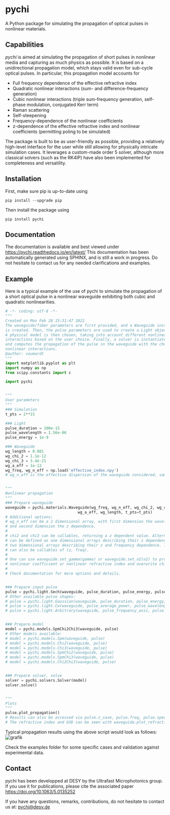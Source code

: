 # pychi

A Python package for simulating the propagation of optical pulses in nonlinear materials.

## Capabilities

*pychi* is aimed at simulating the propagation of short pulses in nonlinear media and capturing as much physics as possible. It is based on a unidirectional propagation model, which stays valid even for sub-cycle optical pulses. In particular, this propagation model accounts for
- Full frequency dependence of the effective refractive index
- Quadratic nonlinear interactions (sum- and difference-frequency generation)
- Cubic nonlinear interactions (triple sum-frequency generation, self-phase modulation, conjugated Kerr term)
- Raman scattering
- Self-steepening
- Frequency-dependence of the nonlinear coefficients
- z-dependence of the effective refractive index and nonlinear coefficients (permitting poling to be simulated)

The package is built to be as user-friendly as possible, providing a relatively high-level interface for the user while still allowing for physically intricate simulation cases. It leverages a custom-made order 5 solver, although more classical solvers (such as the RK4IP) have also been implemented for completeness and versatility.

## Installation

First, make sure pip is up-to-date using
```
pip install --upgrade pip
```

Then install the package using
```
pip install pychi
```

## Documentation

The documentation is available and best viewed under
https://pychi.readthedocs.io/en/latest/
This documentation has been automatically generated using SPHINX, and is still a work in progress. Do not hesitate to contact us for any needed clarifications and examples.

## Example

Here is a typical example of the use of pychi to simulate the propagation of a short optical pulse in a nonlinear waveguide exhibiting both cubic and quadratic nonlinearities.

```python
# -*- coding: utf-8 -*-
"""
Created on Mon Feb 28 15:31:47 2022
The waveguide/fiber parameters are first provided, and a Waveguide instance
is created. Then, the pulse parameters are used to create a Light object.
A physical model is then chosen, taking into account different nonlinear
interactions based on the user choice. Finally, a solver is instantiated
and computes the propagation of the pulse in the waveguide with the chosen
nonlinear interactions.
@author: voumardt
"""
import matplotlib.pyplot as plt
import numpy as np
from scipy.constants import c

import pychi


"""
User parameters
"""
### Simulation
t_pts = 2**15

### Light
pulse_duration = 100e-15
pulse_wavelength = 1.56e-06
pulse_energy = 1e-9

### Waveguide
wg_length = 0.001
wg_chi_2 = 1.1e-12
wg_chi_3 = 3.4e-21
wg_a_eff = 1e-12
wg_freq, wg_n_eff = np.load('effective_index.npy')
# wg_n_eff is the effective dispersion of the waveguide considered, sampled on the grid wg_freq


"""
Nonlinear propagation
"""
### Prepare waveguide
waveguide = pychi.materials.Waveguide(wg_freq, wg_n_eff, wg_chi_2, wg_chi_3,
                                wg_a_eff, wg_length, t_pts=t_pts)
# Additional options:
# wg_n_eff can be a 2 dimensional array, with first dimension the wavelength dependence
# and second dimension the z dependence.
#
# chi2 and chi3 can be callables, returning a z dependent value. Alternatively, they
# can be defined as one dimensional arrays describing their z dependence, or
# two dimensional arrays describing their z and frequency dependence. They
# can also be callables of (z, freq).
#
# One can use waveguide.set_gamma(gamma) or waveguide.set_n2(n2) to provide a
# nonlinear coefficient or nonlinear refractive index and overwrite chi3.
#
# Check documentation for more options and details.


### Prepare input pulse
pulse = pychi.light.Sech(waveguide, pulse_duration, pulse_energy, pulse_wavelength)
# Other available pulse shapes:
# pulse = pychi.light.Gaussian(waveguide, pulse_duration, pulse_energy, pulse_wavelength)
# pulse = pychi.light.Cw(waveguide, pulse_average_power, pulse_wavelength)
# pulse = pychi.light.Arbitrary(waveguide, pulse_frequency_axis, pulse_electric_field, pulse_energy)


### Prepare model
model = pychi.models.SpmChi2Chi3(waveguide, pulse)
# Other models available:
# model = pychi.models.Spm(waveguide, pulse)
# model = pychi.models.Chi2(waveguide, pulse)
# model = pychi.models.Chi3(waveguide, pulse)
# model = pychi.models.SpmChi2(waveguide, pulse)
# model = pychi.models.SpmChi3(waveguide, pulse)
# model = pychi.models.Chi2Chi3(waveguide, pulse)


### Prepare solver, solve
solver = pychi.solvers.Solver(model)
solver.solve()


"""
Plots
"""
pulse.plot_propagation()
# Results can also be accessed via pulse.z_save, pulse.freq, pulse.spectrum, pulse.waveform
# The refractive index and GVD can be seen with waveguide.plot_refractive_index()


```

Typical propagation results using the above script would look as follows:
![grafik](https://user-images.githubusercontent.com/97957751/222731448-ff856390-4325-4f39-8817-f508898e2308.png)

Check the examples folder for some specific cases and validation against experimental data.

## Contact

pychi has been developped at DESY by the Ultrafast Microphotonics group. If you use it for publications, please cite the associated paper
https://doi.org/10.1063/5.0135252

If you have any questions, remarks, contributions, do not hesitate to contact us at:
pychi@desy.de
